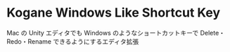 # Kogane Windows Like Shortcut Key

Mac の Unity エディタでも Windows のようなショートカットキーで Delete・Redo・Rename できるようにするエディタ拡張